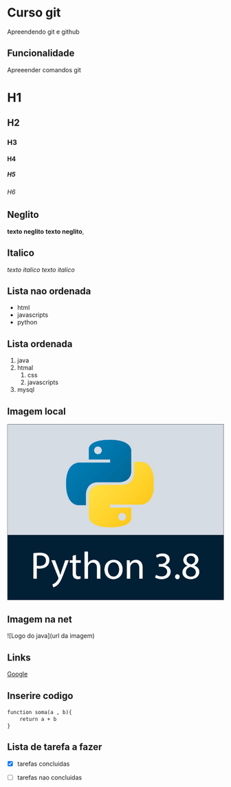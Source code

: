 # Curso git
Apreendendo git e github

## Funcionalidade

Apreeender comandos git

# H1
## H2
### H3
#### H4
##### H5
###### H6

## Neglito
**texto neglito** __texto neglito__,

## Italico
*texto italico*  _texto italico_ 

## Lista nao ordenada
* html
* javascripts
* python

## Lista ordenada
1. java
2. htmal
    1. css
    2. javascripts
3. mysql

## Imagem local
![Logo Python](img/python.jpg)

## Imagem na net
![Logo do java](url da imagem) 

## Links
[Google](https://www.google.pt)

## Inserire codigo
```javascripts
function soma(a , b){
    return a + b
}
 ```
 
 ## Lista de tarefa a fazer
 - [x] tarefas concluidas
 - [ ] tarefas nao concluidas

